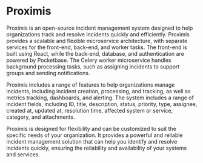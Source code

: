 # Proximis

Proximis is an open-source incident management system designed to help organizations track and resolve incidents quickly and efficiently. Proximis provides a scalable and flexible microservice architecture, with separate services for the front-end, back-end, and worker tasks. The front-end is built using React, while the back-end, database, and authentication are powered by Pocketbase. The Celery worker microservice handles background processing tasks, such as assigning incidents to support groups and sending notifications.

Proximis includes a range of features to help organizations manage incidents, including incident creation, processing, and tracking, as well as metrics tracking, dashboards, and alerting. The system includes a range of incident fields, including ID, title, description, status, priority, type, assignee, created at, updated at, resolution time, affected system or service, category, and attachments.

Proximis is designed for flexibility and can be customized to suit the specific needs of your organization. It provides a powerful and reliable incident management solution that can help you identify and resolve incidents quickly, ensuring the reliability and availability of your systems and services.